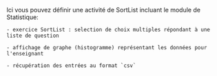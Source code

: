 Ici vous pouvez définir une activité de SortList incluant le module de Statistique:

    - exercice SortList : selection de choix multiples répondant à une liste de question

    - affichage de graphe (histogramme) représentant les données pour l'enseignant

    - récupération des entrées au format `csv`